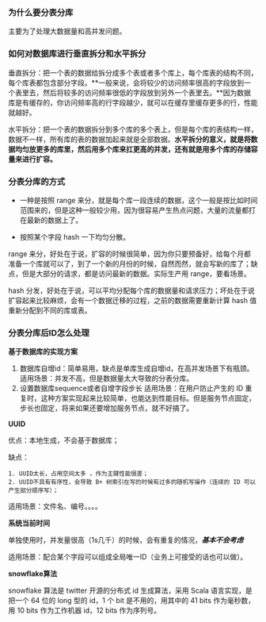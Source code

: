 ### 为什么要分表分库

主要为了处理大数据量和高并发问题。

### 如何对数据库进行垂直拆分和水平拆分

垂直拆分：把一个表的数据给拆分成多个表或者多个库上，每个库表的结构不同，每个库表都包含部分字段。**一般来说，会将较少的访问频率很高的字段放到一个表里去，然后将较多的访问频率很低的字段放到另外一个表里去。**因为数据库是有缓存的，你访问频率高的行字段越少，就可以在缓存里缓存更多的行，性能就越好。

水平拆分：把一个表的数据拆分到多个库的多个表上，但是每个库的表结构一样，数据不一样，所有库的表的数据加起来就是全部数据。**水平拆分的意义，就是将数据均匀放更多的库里，然后用多个库来扛更高的并发，还有就是用多个库的存储容量来进行扩容。**

### 分表分库的方式

- 一种是按照 range 来分，就是每个库一段连续的数据，这个一般是按比如时间范围来的，但是这种一般较少用，因为很容易产生热点问题，大量的流量都打在最新的数据上了。

- 按照某个字段 hash 一下均匀分散。

range 来分，好处在于说，扩容的时候很简单，因为你只要预备好，给每个月都准备一个库就可以了，到了一个新的月份的时候，自然而然，就会写新的库了；缺点，但是大部分的请求，都是访问最新的数据。实际生产用 range，要看场景。

hash 分发，好处在于说，可以平均分配每个库的数据量和请求压力；坏处在于说扩容起来比较麻烦，会有一个数据迁移的过程，之前的数据需要重新计算 hash 值重新分配到不同的库或表。

### 分表分库后ID怎么处理

**基于数据库的实现方案**

1. 数据库自增id：简单易用，缺点是单库生成自增id，在高并发场景下有瓶颈。
   适用场景：并发不高，但是数据量太大导致的分表分库。
2. 设置数据库sequence或者自增字段步长
   适用场景：在用户防止产生的 ID 重复时，这种方案实现起来比较简单，也能达到性能目标。但是服务节点固定，步长也固定，将来如果还要增加服务节点，就不好搞了。

**UUID**

优点：本地生成，不会基于数据库；

缺点：

	1. UUID太长，占用空间太多 ，作为主键性能很差；
 	2. UUID不具有有序性，会导致 B+ 树索引在写的时候有过多的随机写操作（连续的 ID 可以产生部分顺序写）；

适用场景：文件名、编号。。。。

**系统当前时间**

单独使用时，并发量很高（1s几千）的时候，会有重复的情况，***基本不会考虑***

适用场景：配合某个字段可以组成全局唯一ID（业务上可接受的话也可以做）。

**snowflake算法**

snowflake 算法是 twitter 开源的分布式 id 生成算法，采用 Scala 语言实现，是把一个 64 位的 long 型的 id，1 个 bit 是不用的，用其中的 41 bits 作为毫秒数，用 10 bits 作为工作机器 id，12 bits 作为序列号。